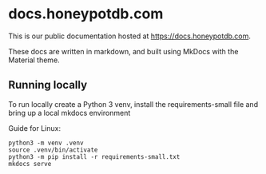 # docs.honeypotdb.com

This is our public documentation hosted at https://docs.honeypotdb.com.

These docs are written in markdown, and built using MkDocs with the Material theme.

## Running locally

To run locally create a Python 3 venv, install the requirements-small file and bring up a local mkdocs environment

Guide for Linux:

```
python3 -m venv .venv
source .venv/bin/activate
python3 -m pip install -r requirements-small.txt
mkdocs serve
```